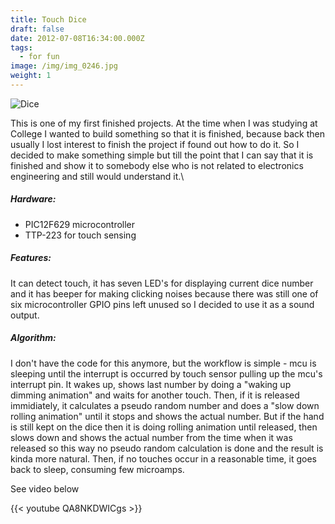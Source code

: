 ```yaml
---
title: Touch Dice
draft: false
date: 2012-07-08T16:34:00.000Z
tags:
  - for fun
image: /img/img_0246.jpg
weight: 1
---
```

![Dice](/img/img_0246.jpg "Dice")



This is one of my first finished projects. At the time when I was studying at College I wanted to build something so that it is finished, because back then usually I lost interest to finish the project if found out how to do it. So I decided to make something simple but till the point that I can say that it is finished and show it to somebody else who is not related to electronics engineering and still would understand it.\
##### Hardware:

* PIC12F629 microcontroller
* TTP-223 for touch sensing



##### Features:

It can detect touch, it has seven LED's for displaying current dice number and it has beeper for making clicking noises because there was still one of six microcontroller GPIO pins left unused so I decided to use it as a sound output.

##### Algorithm:

I don't have the code for this anymore, but the workflow is simple - mcu is sleeping until the interrupt is occurred by touch sensor pulling up the mcu's interrupt pin. It wakes up, shows last number by doing a "waking up dimming animation" and waits for another touch. Then, if it is released immidiately, it calculates a pseudo random number and does a "slow down rolling animation" until it stops and shows the actual number. But if the hand is still kept on the dice then it is doing rolling animation until released, then slows down and shows the actual number from the time when it was released so this way no pseudo random calculation is done and the result is kinda more natural. Then, if no touches occur in a reasonable time, it goes back to sleep, consuming few microamps.

See video below

{{< youtube QA8NKDWICgs >}}